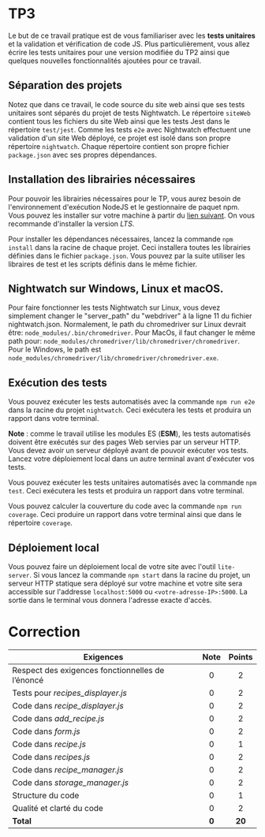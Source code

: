 # TP3

Le but de ce travail pratique est de vous familiariser avec les **tests unitaires** et la validation et vérification de code JS. Plus particulièrement, vous allez écrire les tests unitaires pour une version modifiée du TP2 ainsi que quelques nouvelles fonctionnalités ajoutées pour ce travail.

## Séparation des projets

Notez que dans ce travail, le code source du site web ainsi que ses tests unitaires sont séparés du projet de tests Nightwatch. Le répertoire `siteWeb` contient tous les fichiers du site Web ainsi que les tests Jest dans le répertoire `test/jest`. Comme les tests `e2e` avec Nightwatch effectuent une validation d'un site Web déployé, ce projet est isolé dans son propre répertoire `nightwatch`. Chaque répertoire contient son propre fichier `package.json` avec ses propres dépendances.

## Installation des librairies nécessaires

Pour pouvoir les librairies nécessaires pour le TP, vous aurez besoin de l'environnement d'exécution NodeJS et le gestionnaire de paquet npm. Vous pouvez les installer sur votre machine à partir du [lien suivant](https://nodejs.org/en/download/). On vous recommande d'installer la version *LTS*.

Pour installer les dépendances nécessaires, lancez la commande `npm install` dans la racine de chaque projet. Ceci installera toutes les librairies définies dans le fichier `package.json`. Vous pouvez par la suite utiliser les libraires de test et les scripts définis dans le même fichier.

## Nightwatch sur Windows, Linux et macOS.

Pour faire fonctionner les tests Nightwatch sur Linux, vous devez simplement changer le "server_path" du "webdriver" à la ligne 11 du fichier nightwatch.json. Normalement, le path du chromedriver sur Linux devrait être: `node_modules/.bin/chromedriver`. Pour MacOs, il faut changer le même path pour: `node_modules/chromedriver/lib/chromedriver/chromedriver`. Pour le Windows, le path est `node_modules/chromedriver/lib/chromedriver/chromedriver.exe`.

## Exécution des tests

Vous pouvez exécuter les tests automatisés avec la commande `npm run e2e` dans la racine du projet `nightwatch`. Ceci exécutera les tests et produira un rapport dans votre terminal.

**Note** : comme le travail utilise les modules ES (**ESM**), les tests automatisés doivent être exécutés sur des pages Web servies par un serveur HTTP. Vous devez avoir un serveur déployé avant de pouvoir exécuter vos tests. Lancez votre déploiement local dans un autre terminal avant d'exécuter vos tests.

Vous pouvez exécuter les tests unitaires automatisés avec la commande `npm test`. Ceci exécutera les tests et produira un rapport dans votre terminal.

Vous pouvez calculer la couverture du code avec la commande `npm run coverage`. Ceci produire un rapport dans votre terminal ainsi que dans le répertoire `coverage`.

## Déploiement local

Vous pouvez faire un déploiement local de votre site avec l'outil `lite-server`. Si vous lancez la commande `npm start` dans la racine du projet, un serveur HTTP statique sera déployé sur votre machine et votre site sera accessible sur l'addresse `localhost:5000` ou `<votre-adresse-IP>:5000`. La sortie dans le terminal vous donnera l'adresse exacte d'accès.

# Correction

| **Exigences**                                     | **Note** | **Points** |
| ------------------------------------------------- | :------: | :--------: |
| Respect des exigences fonctionnelles de l’énoncé  |    0     |     2      |
| Tests pour _recipes\_displayer.js_                |    0     |     2      |
| Code dans _recipe\_displayer.js_                  |    0     |     2      |
| Code dans _add\_recipe.js_                        |    0     |     2      |
| Code dans _form.js_                               |    0     |     2      |
| Code dans _recipe.js_                             |    0     |     1      |
| Code dans _recipes.js_                            |    0     |     2      |
| Code dans _recipe\_manager.js_                    |    0     |     2      |
| Code dans _storage\_manager.js_                   |    0     |     2      |
| Structure du code                                 |    0     |     1      |
| Qualité et clarté du code                         |    0     |     2      |
| **Total**                                         | **0**    |   **20**   |